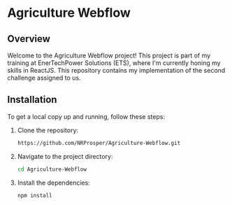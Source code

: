 # Agriculture Webflow

## Overview
Welcome to the Agriculture Webflow project! This project is part of my training at EnerTechPower Solutions (ETS), where I'm currently honing my skills in ReactJS. This repository contains my implementation of the second challenge assigned to us.

## Installation

To get a local copy up and running, follow these steps:

1. Clone the repository:
    ```sh
    https://github.com/NRProsper/Agriculture-Webflow.git
    ```

2. Navigate to the project directory:
    ```sh
    cd Agriculture-Webflow
    ```

3. Install the dependencies:
    ```sh
    npm install
    ```
